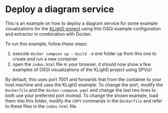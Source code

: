 # Deploy a diagram service

This is an example on how to deploy a diagram service for some example visualizations for the [KLighD project](https://github.com/kieler/klighd) using this OSGi example configuration and extractor in combination with Docker.

To run this example, follow these steps:
1. execute `docker compose up --build -d` one folder up from this one to create and run a new container
1. open the `index.html` file in your browser, it should now show a few examples of OSGi visualizations of the KLighD project using SPViz!

By default, this uses port 7001 and forwards that from the container to your host machine and uses the KLighD example.
To change the port, modify the `Dockerfile` and the `docker-compose.yaml` and change the last two lines to both use your preferred port instead.
To change the shown example, load them into this folder, modify the `COPY` commands in the `Dockerfile` and refer to these files in the `index.html` file.